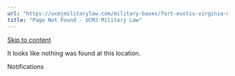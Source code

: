 ```yaml
---
url: "https://ucmjmilitarylaw.com/military-bases/fort-eustis-virginia-military-defense-lawyer-ucmj-legal-guide/%7Blocation13"
title: "Page Not Found - UCMJ Military Law"
---
```


[Skip to content](https://ucmjmilitarylaw.com/military-bases/fort-eustis-virginia-military-defense-lawyer-ucmj-legal-guide/%7Blocation13#content)

It looks like nothing was found at this location.

Notifications